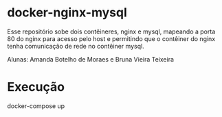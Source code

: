 # docker-nginx-mysql

Esse repositório sobe dois contêineres, nginx e mysql, mapeando a porta 80 do nginx para acesso pelo host e permitindo que o contêiner do nginx tenha comunicação de rede no contêiner mysql. 

Alunas: Amanda Botelho de Moraes e Bruna Vieira Teixeira

# Execução
docker-compose up